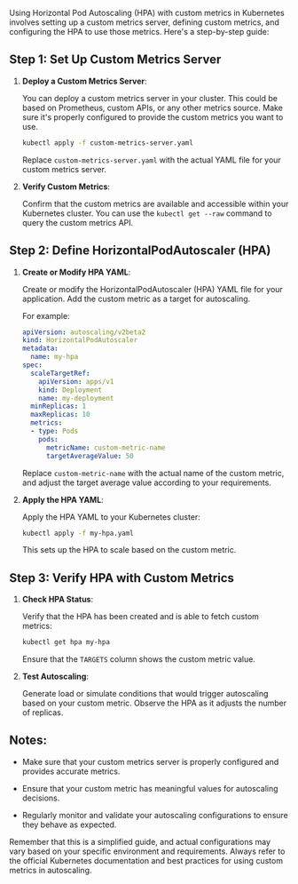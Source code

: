 Using Horizontal Pod Autoscaling (HPA) with custom metrics in Kubernetes involves setting up a custom metrics server, defining custom metrics, and configuring the HPA to use those metrics. Here's a step-by-step guide:

## Step 1: Set Up Custom Metrics Server

1. **Deploy a Custom Metrics Server**:

   You can deploy a custom metrics server in your cluster. This could be based on Prometheus, custom APIs, or any other metrics source. Make sure it's properly configured to provide the custom metrics you want to use.

   ```bash
   kubectl apply -f custom-metrics-server.yaml
   ```

   Replace `custom-metrics-server.yaml` with the actual YAML file for your custom metrics server.

2. **Verify Custom Metrics**:

   Confirm that the custom metrics are available and accessible within your Kubernetes cluster. You can use the `kubectl get --raw` command to query the custom metrics API.

## Step 2: Define HorizontalPodAutoscaler (HPA)

1. **Create or Modify HPA YAML**:

   Create or modify the HorizontalPodAutoscaler (HPA) YAML file for your application. Add the custom metric as a target for autoscaling.

   For example:

   ```yaml
   apiVersion: autoscaling/v2beta2
   kind: HorizontalPodAutoscaler
   metadata:
     name: my-hpa
   spec:
     scaleTargetRef:
       apiVersion: apps/v1
       kind: Deployment
       name: my-deployment
     minReplicas: 1
     maxReplicas: 10
     metrics:
     - type: Pods
       pods:
         metricName: custom-metric-name
         targetAverageValue: 50
   ```

   Replace `custom-metric-name` with the actual name of the custom metric, and adjust the target average value according to your requirements.

2. **Apply the HPA YAML**:

   Apply the HPA YAML to your Kubernetes cluster:

   ```bash
   kubectl apply -f my-hpa.yaml
   ```

   This sets up the HPA to scale based on the custom metric.

## Step 3: Verify HPA with Custom Metrics

1. **Check HPA Status**:

   Verify that the HPA has been created and is able to fetch custom metrics:

   ```bash
   kubectl get hpa my-hpa
   ```

   Ensure that the `TARGETS` column shows the custom metric value.

2. **Test Autoscaling**:

   Generate load or simulate conditions that would trigger autoscaling based on your custom metric. Observe the HPA as it adjusts the number of replicas.

## Notes:

- Make sure that your custom metrics server is properly configured and provides accurate metrics.

- Ensure that your custom metric has meaningful values for autoscaling decisions.

- Regularly monitor and validate your autoscaling configurations to ensure they behave as expected.

Remember that this is a simplified guide, and actual configurations may vary based on your specific environment and requirements. Always refer to the official Kubernetes documentation and best practices for using custom metrics in autoscaling.
